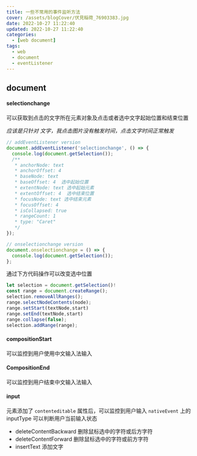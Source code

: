 ```yaml
---
title: 一些不常用的事件监听方法
cover: /assets/blogCover/伏見稲荷_76903383.jpg
date: 2022-10-27 11:22:40
updated: 2022-10-27 11:22:40
categories:
  - [web document]
tags:
  - web
  - document
  - eventListener
---
```


## document

#### selectionchange

可以获取到点击的文字所在元素对象及点击或者选中文字起始位置和结束位置

*应该是只针对 文字，我点击图片没有触发时间，点击文字时间正常触发*
~~~js
// addEventListener version
document.addEventListener('selectionchange', () => {
  console.log(document.getSelection());
  /**
   * anchorNode: text
   * anchorOffset: 4
   * baseNode: text
   * baseOffset: 4  选中起始位置
   * extentNode: text 选中起始元素
   * extentOffset: 4  选中结束位置
   * focusNode: text 选中结束元素
   * focusOffset: 4
   * isCollapsed: true
   * rangeCount: 1
   * type: "Caret"
   */
});

// onselectionchange version
document.onselectionchange = () => {
  console.log(document.getSelection());
};
~~~

通过下方代码操作可以改变选中位置
~~~js
let selection = document.getSelection()!
const range = document.createRange();
selection.removeAllRanges();
range.selectNodeContents(node);
range.setStart(textNode,start)
range.setEnd(textNode,start)
range.collapse(false);
selection.addRange(range);
~~~

#### compositionStart

可以监控到用户使用中文输入法输入

#### CompositionEnd

可以监控到用户结束中文输入法输入

#### input

元素添加了 `contenteditable` 属性后，可以监控到用户输入
`nativeEvent` 上的 inputType 可以判断用户当前输入状态
* deleteContentBackward 删除鼠标选中的字符或后方字符
* deleteContentForward 删除鼠标选中的字符或前方字符
* insertText 添加文字

